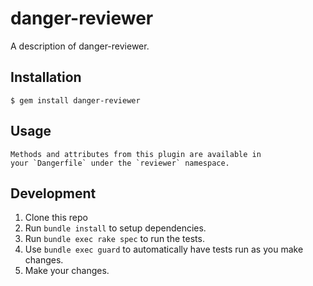 # danger-reviewer

A description of danger-reviewer.

## Installation

    $ gem install danger-reviewer

## Usage

    Methods and attributes from this plugin are available in
    your `Dangerfile` under the `reviewer` namespace.

## Development

1. Clone this repo
2. Run `bundle install` to setup dependencies.
3. Run `bundle exec rake spec` to run the tests.
4. Use `bundle exec guard` to automatically have tests run as you make changes.
5. Make your changes.
